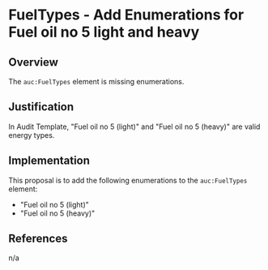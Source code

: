 # FuelTypes - Add Enumerations for Fuel oil no 5 light and heavy

## Overview

The `auc:FuelTypes` element is missing enumerations.

## Justification

In Audit Template, "Fuel oil no 5 (light)" and "Fuel oil no 5 (heavy)" are valid energy types.

## Implementation

This proposal is to add the following enumerations to the `auc:FuelTypes` element:

- "Fuel oil no 5 (light)"
- "Fuel oil no 5 (heavy)"

## References

n/a
